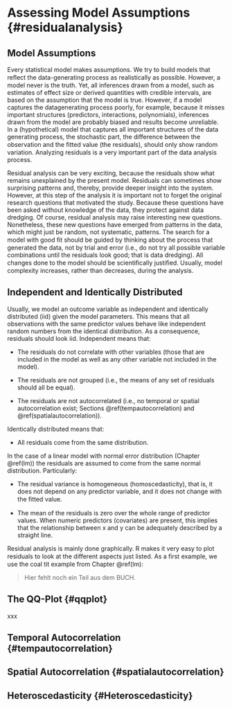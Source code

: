 # Assessing Model Assumptions {#residualanalysis}

## Model Assumptions

Every statistical model makes assumptions. We try to build models that reﬂect the data-generating process as realistically as possible. However, a model never is the truth. Yet, all inferences drawn from a model, such as estimates of effect size or derived quantities with credible intervals, are based on the assumption that the model is true. However, if a model captures the datagenerating process poorly, for example, because it misses important structures (predictors, interactions, polynomials), inferences drawn from the model are probably biased and results become unreliable. In a (hypothetical) model that captures all important structures of the data generating process, the stochastic part, the difference between the observation and the ﬁtted value (the residuals), should only show random variation. Analyzing residuals is a very important part of the data analysis process.

Residual analysis can be very exciting, because the residuals show what remains unexplained by the present model. Residuals can sometimes show surprising patterns and, thereby, provide deeper insight into the system. However, at this step of the analysis it is important not to forget the original research questions that motivated the study. Because these questions have been asked without knowledge of the data, they protect against data dredging. Of course, residual analysis may raise interesting new questions. Nonetheless, these new questions have emerged from patterns in the data, which might just be random, not systematic, patterns. The search for a model with good ﬁt should be guided by thinking about the process that generated the data, not by trial and error (i.e., do not try all possible variable combinations until the residuals look good; that is data dredging). All changes done to the model should be scientiﬁcally justiﬁed. Usually, model complexity increases, rather than decreases, during the analysis.

## Independent and Identically Distributed
Usually, we model an outcome variable as independent and identically distributed (iid) given the model parameters. This means that all observations with the same predictor values behave like independent random numbers from the identical distribution. As a consequence, residuals should look iid. Independent means that:

- The residuals do not correlate with other variables (those that are included in the model as well as any other variable not included in the model).

- The residuals are not grouped (i.e., the means of any set of residuals should all be equal).

- The residuals are not autocorrelated (i.e., no temporal or spatial autocorrelation exist; Sections \@ref(tempautocorrelation) and \@ref(spatialautocorrelation)).

Identically distributed means that:

- All residuals come from the same distribution.

In the case of a linear model with normal error distribution (Chapter \@ref(lm)) the residuals are assumed to come from the same normal distribution. Particularly:

- The residual variance is homogeneous (homoscedasticity), that is, it does not depend on any predictor variable, and it does not change with the ﬁtted value.

- The mean of the residuals is zero over the whole range of predictor values. When numeric predictors (covariates) are present, this implies that the relationship between x and y can be adequately described by a straight line.

Residual analysis is mainly done graphically. R makes it very easy to plot residuals to look at the different aspects just listed. As a ﬁrst example, we use the coal tit example from Chapter \@ref(lm):

> Hier fehlt noch ein Teil aus dem BUCH.

## The QQ-Plot {#qqplot}
xxx

## Temporal Autocorrelation {#tempautocorrelation}

## Spatial Autocorrelation {#spatialautocorrelation}

## Heteroscedasticity {#Heteroscedasticity}

